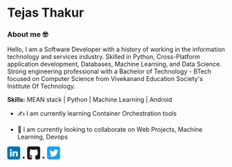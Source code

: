 # Tejas Thakur
### About me 🤓
Hello, I am a Software Developer with a history of working in the information technology and services industry. Skilled in Python, Cross-Platform application development, Databases, Machine Learning, and Data Science. Strong engineering professional with a Bachelor of Technology - BTech focused on Computer Science from Vivekanand Education Society's Institute Of Technology. 

**Skills:** MEAN stack | Python | Machine Learning | Android

- ✍️ I am currently learning Container Orchestration tools

- 🌱  I am currently looking to collaborate on Web Projects, Machine Learning, Devops

<a href = https://www.linkedin.com/in/tejasthakur29><img src=https://raw.githubusercontent.com/edent/SuperTinyIcons/master/images/svg/linkedin.svg height='30' weight='30'></a> • <a href = https://github.com/teanth98><img src=https://raw.githubusercontent.com/edent/SuperTinyIcons/master/images/svg/github.svg height='30' weight='30'></a> • <a href = https://twitter.com/teanth98><img src=https://raw.githubusercontent.com/edent/SuperTinyIcons/master/images/svg/twitter.svg height='30' weight='30'></a>
